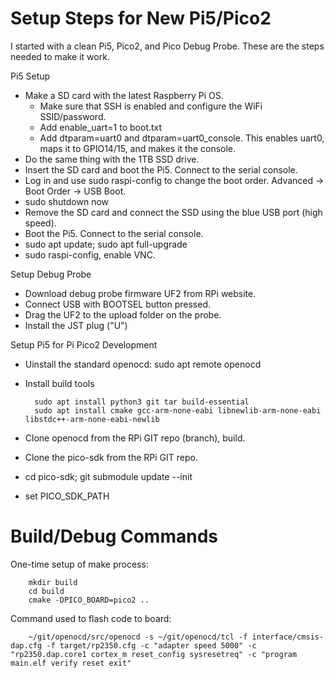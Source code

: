 
Setup Steps for New Pi5/Pico2 
============================= 

I started with a clean Pi5, Pico2, and Pico Debug Probe.  These
are the steps needed to make it work.

Pi5 Setup

* Make a SD card with the latest Raspberry Pi OS.  
  * Make sure that SSH is enabled and configure the WiFi SSID/password.
  * Add enable_uart=1 to boot.txt
  * Add dtparam=uart0 and dtparam=uart0_console. This enables uart0, maps
it to GPIO14/15, and makes it the console.
* Do the same thing with the 1TB SSD drive.
* Insert the SD card and boot the Pi5.  Connect to the serial console.
* Log in and use sudo raspi-config to change the boot order. Advanced -> Boot Order -> USB Boot.
* sudo shutdown now
* Remove the SD card and connect the SSD using the blue USB port (high speed).
* Boot the Pi5.  Connect to the serial console.
* sudo apt update; sudo apt full-upgrade
* sudo raspi-config, enable VNC.

Setup Debug Probe

* Download debug probe firmware UF2 from RPi website.
* Connect USB with BOOTSEL button pressed.
* Drag the UF2 to the upload folder on the probe.
* Install the JST plug ("U")

Setup Pi5 for Pi Pico2 Development

* Uinstall the standard openocd: sudo apt remote openocd
* Install build tools

        sudo apt install python3 git tar build-essential
        sudo apt install cmake gcc-arm-none-eabi libnewlib-arm-none-eabi libstdc++-arm-none-eabi-newlib

* Clone openocd from the RPi GIT repo (branch), build.
* Clone the pico-sdk from the RPi GIT repo.
* cd pico-sdk; git submodule update --init 
* set PICO_SDK_PATH

Build/Debug Commands
====================

One-time setup of make process:

        mkdir build
        cd build
        cmake -DPICO_BOARD=pico2 ..

Command used to flash code to board:        

        ~/git/openocd/src/openocd -s ~/git/openocd/tcl -f interface/cmsis-dap.cfg -f target/rp2350.cfg -c "adapter speed 5000" -c "rp2350.dap.core1 cortex_m reset_config sysresetreq" -c "program main.elf verify reset exit"




        


